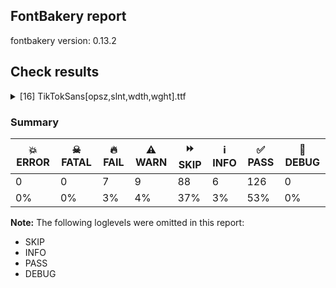 ## FontBakery report

fontbakery version: 0.13.2







## Check results



<details><summary>[16] TikTokSans[opsz,slnt,wdth,wght].ttf</summary>
<div>
<details>
    <summary>🔥 <b>FAIL</b> Ensure smart dropout control is enabled in "prep" table instructions. <a href="https://fontbakery.readthedocs.io/en/stable/fontbakery/checks/universal.html#smart-dropout">smart_dropout</a></summary>
    <div>







* 🔥 **FAIL** <p>The 'prep' table does not contain TrueType instructions enabling smart dropout control. To fix, export the font with autohinting enabled, or run ttfautohint on the font, or run the <code>gftools fix-nonhinting</code> script.</p>
 [code: lacks-smart-dropout]



</div>
</details>

<details>
    <summary>🔥 <b>FAIL</b> Check correctness of STAT table strings <a href="https://fontbakery.readthedocs.io/en/stable/fontbakery/checks/universal.html#STAT-strings">STAT_strings</a></summary>
    <div>







* 🔥 **FAIL** <p>The following AxisValue entries on the STAT table should not contain &quot;Italic&quot;:
['nameID 353: Italic']</p>
 [code: bad-italic]



</div>
</details>

<details>
    <summary>🔥 <b>FAIL</b> Shapes languages in all GF glyphsets. <a href="https://fontbakery.readthedocs.io/en/stable/fontbakery/checks/googlefonts.html#googlefonts-glyphsets-shape-languages">googlefonts/glyphsets/shape_languages</a></summary>
    <div>







* 🔥 **FAIL** <p>GF_Phonetics_SinoExt glyphset:</p>
<table>
<thead>
<tr>
<th align="left">FAIL messages</th>
<th align="left">Languages</th>
</tr>
</thead>
<tbody>
<tr>
<td align="left">Mandatory orthography codepoints:</td>
<td align="left"></td>
</tr>
<tr>
<td align="left">The following base characters are missing from the font: ʼ</td>
<td align="left">uk_Cyrl (Ukrainian), ha_Latn (Hausa) and uk_Cyrl (Ukrainian)</td>
</tr>
<tr>
<td align="left">Mandatory orthography codepoints:</td>
<td align="left"></td>
</tr>
<tr>
<td align="left">The following mark characters are missing from the font: ̩</td>
<td align="left">yo_Latn (Yoruba)</td>
</tr>
<tr>
<td align="left">Mandatory orthography codepoints:</td>
<td align="left"></td>
</tr>
<tr>
<td align="left">The following base characters are missing from the font: ҝ, ҹ</td>
<td align="left">az_Cyrl (Azerbaijani (Cyrillic))</td>
</tr>
<tr>
<td align="left">Mandatory orthography codepoints:</td>
<td align="left"></td>
</tr>
<tr>
<td align="left">The following base characters are missing from the font: Ҥ, ҥ</td>
<td align="left">chm_Cyrl (Mari)</td>
</tr>
<tr>
<td align="left">Mandatory orthography codepoints:</td>
<td align="left"></td>
</tr>
<tr>
<td align="left">The following base characters are missing from the font: ҥ, ҕ</td>
<td align="left">sah_Cyrl (Sakha)</td>
</tr>
</tbody>
</table>
 [code: failed-language-shaping]



* ⚠️ **WARN** <p>GF_Phonetics_SinoExt glyphset:</p>
<table>
<thead>
<tr>
<th align="left">WARN messages</th>
<th align="left">Languages</th>
</tr>
</thead>
<tbody>
<tr>
<td align="left">Auxiliary orthography codepoints:</td>
<td align="left"></td>
</tr>
<tr>
<td align="left">The following auxiliary characters are missing from the font: ſ</td>
<td align="left">de_Latn (German) and fr_Latn (French)</td>
</tr>
<tr>
<td align="left">Auxiliary orthography codepoints:</td>
<td align="left"></td>
</tr>
<tr>
<td align="left">The following auxiliary characters are missing from the font: ʻ</td>
<td align="left">en_Latn (English)</td>
</tr>
<tr>
<td align="left">Auxiliary orthography codepoints:</td>
<td align="left"></td>
</tr>
<tr>
<td align="left">The following auxiliary characters are missing from the font: Ǥ</td>
<td align="left"></td>
</tr>
<tr>
<td align="left">The following auxiliary characters are missing from the font: Ʒ</td>
<td align="left"></td>
</tr>
<tr>
<td align="left">The following auxiliary characters are missing from the font: Ǯ</td>
<td align="left"></td>
</tr>
<tr>
<td align="left">The following auxiliary characters are missing from the font: ǥ</td>
<td align="left"></td>
</tr>
<tr>
<td align="left">The following auxiliary characters are missing from the font: ʒ</td>
<td align="left"></td>
</tr>
<tr>
<td align="left">The following auxiliary characters are missing from the font: ǯ</td>
<td align="left">fi_Latn (Finnish)</td>
</tr>
<tr>
<td align="left">Auxiliary orthography codepoints:</td>
<td align="left"></td>
</tr>
<tr>
<td align="left">The following auxiliary characters are missing from the font: ѫ</td>
<td align="left">bg_Cyrl (Bulgarian) and bg_Cyrl (Bulgarian)</td>
</tr>
<tr>
<td align="left">Auxiliary orthography codepoints:</td>
<td align="left"></td>
</tr>
<tr>
<td align="left">The following auxiliary characters are missing from the font: ἀ</td>
<td align="left"></td>
</tr>
<tr>
<td align="left">The following auxiliary characters are missing from the font: ἄ</td>
<td align="left"></td>
</tr>
<tr>
<td align="left">The following auxiliary characters are missing from the font: ἂ</td>
<td align="left"></td>
</tr>
<tr>
<td align="left">The following auxiliary characters are missing from the font: ἆ</td>
<td align="left"></td>
</tr>
<tr>
<td align="left">The following auxiliary characters are missing from the font: ἁ</td>
<td align="left"></td>
</tr>
<tr>
<td align="left">The following auxiliary characters are missing from the font: ἅ</td>
<td align="left"></td>
</tr>
<tr>
<td align="left">The following auxiliary characters are missing from the font: ἃ</td>
<td align="left"></td>
</tr>
<tr>
<td align="left">The following auxiliary characters are missing from the font: ἇ</td>
<td align="left"></td>
</tr>
<tr>
<td align="left">The following auxiliary characters are missing from the font: ᾶ</td>
<td align="left"></td>
</tr>
<tr>
<td align="left">The following auxiliary characters are missing from the font: ἐ</td>
<td align="left"></td>
</tr>
<tr>
<td align="left">The following auxiliary characters are missing from the font: ἔ</td>
<td align="left"></td>
</tr>
<tr>
<td align="left">The following auxiliary characters are missing from the font: ἒ</td>
<td align="left"></td>
</tr>
<tr>
<td align="left">The following auxiliary characters are missing from the font: ἑ</td>
<td align="left"></td>
</tr>
<tr>
<td align="left">The following auxiliary characters are missing from the font: ἕ</td>
<td align="left"></td>
</tr>
<tr>
<td align="left">The following auxiliary characters are missing from the font: ἓ</td>
<td align="left"></td>
</tr>
<tr>
<td align="left">The following auxiliary characters are missing from the font: ἠ</td>
<td align="left"></td>
</tr>
<tr>
<td align="left">The following auxiliary characters are missing from the font: ἤ</td>
<td align="left"></td>
</tr>
<tr>
<td align="left">The following auxiliary characters are missing from the font: ἢ</td>
<td align="left"></td>
</tr>
<tr>
<td align="left">The following auxiliary characters are missing from the font: ἦ</td>
<td align="left"></td>
</tr>
<tr>
<td align="left">The following auxiliary characters are missing from the font: ἡ</td>
<td align="left"></td>
</tr>
<tr>
<td align="left">The following auxiliary characters are missing from the font: ἥ</td>
<td align="left"></td>
</tr>
<tr>
<td align="left">The following auxiliary characters are missing from the font: ἣ</td>
<td align="left"></td>
</tr>
<tr>
<td align="left">The following auxiliary characters are missing from the font: ἧ</td>
<td align="left"></td>
</tr>
<tr>
<td align="left">The following auxiliary characters are missing from the font: ῆ</td>
<td align="left"></td>
</tr>
<tr>
<td align="left">The following auxiliary characters are missing from the font: ἰ</td>
<td align="left"></td>
</tr>
<tr>
<td align="left">The following auxiliary characters are missing from the font: ἴ</td>
<td align="left"></td>
</tr>
<tr>
<td align="left">The following auxiliary characters are missing from the font: ἲ</td>
<td align="left"></td>
</tr>
<tr>
<td align="left">The following auxiliary characters are missing from the font: ἶ</td>
<td align="left"></td>
</tr>
<tr>
<td align="left">The following auxiliary characters are missing from the font: ἱ</td>
<td align="left"></td>
</tr>
<tr>
<td align="left">The following auxiliary characters are missing from the font: ἵ</td>
<td align="left"></td>
</tr>
<tr>
<td align="left">The following auxiliary characters are missing from the font: ἳ</td>
<td align="left"></td>
</tr>
<tr>
<td align="left">The following auxiliary characters are missing from the font: ἷ</td>
<td align="left"></td>
</tr>
<tr>
<td align="left">The following auxiliary characters are missing from the font: ῖ</td>
<td align="left"></td>
</tr>
<tr>
<td align="left">The following auxiliary characters are missing from the font: ῗ</td>
<td align="left"></td>
</tr>
<tr>
<td align="left">The following auxiliary characters are missing from the font: ὄ</td>
<td align="left"></td>
</tr>
<tr>
<td align="left">The following auxiliary characters are missing from the font: ὂ</td>
<td align="left"></td>
</tr>
<tr>
<td align="left">The following auxiliary characters are missing from the font: ὃ</td>
<td align="left"></td>
</tr>
<tr>
<td align="left">The following auxiliary characters are missing from the font: ὐ</td>
<td align="left"></td>
</tr>
<tr>
<td align="left">The following auxiliary characters are missing from the font: ὔ</td>
<td align="left"></td>
</tr>
<tr>
<td align="left">The following auxiliary characters are missing from the font: ὒ</td>
<td align="left"></td>
</tr>
<tr>
<td align="left">The following auxiliary characters are missing from the font: ὖ</td>
<td align="left"></td>
</tr>
<tr>
<td align="left">The following auxiliary characters are missing from the font: ὑ</td>
<td align="left"></td>
</tr>
<tr>
<td align="left">The following auxiliary characters are missing from the font: ὕ</td>
<td align="left"></td>
</tr>
<tr>
<td align="left">The following auxiliary characters are missing from the font: ὓ</td>
<td align="left"></td>
</tr>
<tr>
<td align="left">The following auxiliary characters are missing from the font: ὗ</td>
<td align="left"></td>
</tr>
<tr>
<td align="left">The following auxiliary characters are missing from the font: ῦ</td>
<td align="left"></td>
</tr>
<tr>
<td align="left">The following auxiliary characters are missing from the font: ῧ</td>
<td align="left"></td>
</tr>
<tr>
<td align="left">The following auxiliary characters are missing from the font: ὤ</td>
<td align="left"></td>
</tr>
<tr>
<td align="left">The following auxiliary characters are missing from the font: ὢ</td>
<td align="left"></td>
</tr>
<tr>
<td align="left">The following auxiliary characters are missing from the font: ὦ</td>
<td align="left"></td>
</tr>
<tr>
<td align="left">The following auxiliary characters are missing from the font: ὥ</td>
<td align="left"></td>
</tr>
<tr>
<td align="left">The following auxiliary characters are missing from the font: ὣ</td>
<td align="left"></td>
</tr>
<tr>
<td align="left">The following auxiliary characters are missing from the font: ὧ</td>
<td align="left"></td>
</tr>
<tr>
<td align="left">The following auxiliary characters are missing from the font: ῶ</td>
<td align="left">el_Grek (Greek)</td>
</tr>
<tr>
<td align="left">Auxiliary orthography codepoints:</td>
<td align="left"></td>
</tr>
<tr>
<td align="left">The following auxiliary characters are missing from the font: ɵ</td>
<td align="left"></td>
</tr>
<tr>
<td align="left">The following auxiliary characters are missing from the font: Ɵ</td>
<td align="left">ig_Latn (Igbo)</td>
</tr>
<tr>
<td align="left">Auxiliary orthography codepoints:</td>
<td align="left"></td>
</tr>
<tr>
<td align="left">The following auxiliary characters are missing from the font: e̩</td>
<td align="left"></td>
</tr>
<tr>
<td align="left">The following auxiliary characters are missing from the font: E̩</td>
<td align="left"></td>
</tr>
<tr>
<td align="left">The following auxiliary characters are missing from the font: é̩</td>
<td align="left"></td>
</tr>
<tr>
<td align="left">The following auxiliary characters are missing from the font: É̩</td>
<td align="left"></td>
</tr>
<tr>
<td align="left">The following auxiliary characters are missing from the font: è̩</td>
<td align="left"></td>
</tr>
<tr>
<td align="left">The following auxiliary characters are missing from the font: È̩</td>
<td align="left"></td>
</tr>
<tr>
<td align="left">The following auxiliary characters are missing from the font: ê̩</td>
<td align="left"></td>
</tr>
<tr>
<td align="left">The following auxiliary characters are missing from the font: Ê̩</td>
<td align="left"></td>
</tr>
<tr>
<td align="left">The following auxiliary characters are missing from the font: ě̩</td>
<td align="left"></td>
</tr>
<tr>
<td align="left">The following auxiliary characters are missing from the font: Ě̩</td>
<td align="left"></td>
</tr>
<tr>
<td align="left">The following auxiliary characters are missing from the font: o̩</td>
<td align="left"></td>
</tr>
<tr>
<td align="left">The following auxiliary characters are missing from the font: O̩</td>
<td align="left"></td>
</tr>
<tr>
<td align="left">The following auxiliary characters are missing from the font: ó̩</td>
<td align="left"></td>
</tr>
<tr>
<td align="left">The following auxiliary characters are missing from the font: Ó̩</td>
<td align="left"></td>
</tr>
<tr>
<td align="left">The following auxiliary characters are missing from the font: ò̩</td>
<td align="left"></td>
</tr>
<tr>
<td align="left">The following auxiliary characters are missing from the font: Ò̩</td>
<td align="left"></td>
</tr>
<tr>
<td align="left">The following auxiliary characters are missing from the font: ô̩</td>
<td align="left"></td>
</tr>
<tr>
<td align="left">The following auxiliary characters are missing from the font: Ô̩</td>
<td align="left"></td>
</tr>
<tr>
<td align="left">The following auxiliary characters are missing from the font: ǒ̩</td>
<td align="left"></td>
</tr>
<tr>
<td align="left">The following auxiliary characters are missing from the font: Ǒ̩</td>
<td align="left"></td>
</tr>
<tr>
<td align="left">The following auxiliary characters are missing from the font: s̩</td>
<td align="left"></td>
</tr>
<tr>
<td align="left">The following auxiliary characters are missing from the font: S̩</td>
<td align="left">yo_Latn (Yoruba)</td>
</tr>
<tr>
<td align="left">Auxiliary orthography codepoints:</td>
<td align="left"></td>
</tr>
<tr>
<td align="left">The following auxiliary characters are missing from the font: ӊ</td>
<td align="left">mn_Cyrl (Mongolian)</td>
</tr>
</tbody>
</table>
 [code: warning-language-shaping]



</div>
</details>

<details>
    <summary>🔥 <b>FAIL</b> Check family name for GF Guide compliance. <a href="https://fontbakery.readthedocs.io/en/stable/fontbakery/checks/googlefonts.html#googlefonts-family-name-compliance">googlefonts/family_name_compliance</a></summary>
    <div>







* 🔥 **FAIL** <p>&quot;TikTok Sans&quot; is a CamelCased name. To solve this, simply use spaces instead in the font name.</p>
 [code: camelcase]



</div>
</details>

<details>
    <summary>🔥 <b>FAIL</b> Copyright notices match canonical pattern in fonts <a href="https://fontbakery.readthedocs.io/en/stable/fontbakery/checks/googlefonts.html#googlefonts-font-copyright">googlefonts/font_copyright</a></summary>
    <div>







* 🔥 **FAIL** <p>Name Table entry: Copyright notices should match a pattern similar to:</p>
<p>&quot;Copyright 2020 The Familyname Project Authors (git url)&quot;</p>
<p>But instead we have got:</p>
<p>&quot;Copyright 2024 TikTok Inc. (<a href="https://github.com/tiktok/TikTokSans">https://github.com/tiktok/TikTokSans</a>)&quot;</p>
 [code: bad-notice-format]



</div>
</details>

<details>
    <summary>🔥 <b>FAIL</b> Check license file has good copyright string. <a href="https://fontbakery.readthedocs.io/en/stable/fontbakery/checks/googlefonts.html#googlefonts-license-OFL-copyright">googlefonts/license/OFL_copyright</a></summary>
    <div>







* 🔥 **FAIL** <p>First line in license file is:</p>
<p>&quot;copyright 2024 tiktok inc. (<a href="https://github.com/tiktok/tiktoksans">https://github.com/tiktok/tiktoksans</a>)&quot;</p>
<p>which does not match the expected format, similar to:</p>
<p>&quot;Copyright 2022 The Familyname Project Authors (git url)&quot;</p>
 [code: bad-format]



</div>
</details>

<details>
    <summary>🔥 <b>FAIL</b> Validate STAT particle names and values match the fallback names in GFAxisRegistry. <a href="https://fontbakery.readthedocs.io/en/stable/fontbakery/checks/googlefonts.html#googlefonts-STAT-axisregistry">googlefonts/STAT/axisregistry</a></summary>
    <div>







* 🔥 **FAIL** <p>On the font variation axis 'slnt', the name 'Italic' is not among the expected ones (Default) according to the Google Fonts Axis Registry.</p>
 [code: invalid-name]



</div>
</details>

<details>
    <summary>⚠️ <b>WARN</b> Axes and named instances fall within correct ranges? <a href="https://fontbakery.readthedocs.io/en/stable/fontbakery/checks/opentype.html#opentype-fvar-regular-coords-correct">opentype/fvar/regular_coords_correct</a></summary>
    <div>







* ⚠️ **WARN** <p>Regular instance has opsz coordinate of 36.0, expected between 10 and 16</p>
 [code: opsz]



</div>
</details>

<details>
    <summary>⚠️ <b>WARN</b> Check font contains no unreachable glyphs <a href="https://fontbakery.readthedocs.io/en/stable/fontbakery/checks/universal.html#unreachable-glyphs">unreachable_glyphs</a></summary>
    <div>







* ⚠️ **WARN** <p>The following glyphs could not be reached by codepoint or substitution rules:</p>
<pre><code>- _comb.Cmoney

- _comp.Cmoney.tf

- _cystrokeshortcomb
</code></pre>
 [code: unreachable-glyphs]



</div>
</details>

<details>
    <summary>⚠️ <b>WARN</b> Validate size, and resolution of article images, and ensure article page has minimum length and includes visual assets. <a href="https://fontbakery.readthedocs.io/en/stable/fontbakery/checks/googlefonts.html#googlefonts-article-images">googlefonts/article/images</a></summary>
    <div>







* ⚠️ **WARN** <p>Family metadata at fonts/variable does not have an article.</p>
 [code: lacks-article]



</div>
</details>

<details>
    <summary>⚠️ <b>WARN</b> Check for codepoints not covered by METADATA subsets. <a href="https://fontbakery.readthedocs.io/en/stable/fontbakery/checks/googlefonts.html#googlefonts-metadata-unreachable-subsetting">googlefonts/metadata/unreachable_subsetting</a></summary>
    <div>







* ⚠️ **WARN** <p>The following codepoints supported by the font are not covered by
any subsets defined in the font's metadata file, and will never
be served. You can solve this by either manually adding additional
subset declarations to METADATA.pb, or by editing the glyphset
definitions.</p>
<ul>
<li>U+02D8 BREVE: try adding one of: yi, canadian-aboriginal</li>
<li>U+02D9 DOT ABOVE: try adding one of: yi, canadian-aboriginal</li>
<li>U+02DB OGONEK: try adding one of: yi, canadian-aboriginal</li>
<li>U+0302 COMBINING CIRCUMFLEX ACCENT: try adding one of: math, cherokee, tifinagh, coptic</li>
<li>U+0306 COMBINING BREVE: try adding one of: tifinagh, old-permic</li>
<li>U+0307 COMBINING DOT ABOVE: try adding one of: hebrew, syriac, tifinagh, malayalam, canadian-aboriginal, old-permic, math, duployan, todhri, tai-le, coptic</li>
<li>U+030A COMBINING RING ABOVE: try adding one of: syriac, duployan</li>
<li>U+030B COMBINING DOUBLE ACUTE ACCENT: try adding one of: cherokee, osage</li>
<li>U+030C COMBINING CARON: try adding one of: cherokee, tai-le</li>
<li>U+0312 COMBINING TURNED COMMA ABOVE: try adding math</li>
<li>U+031B COMBINING HORN: not included in any glyphset definition</li>
<li>U+0326 COMBINING COMMA BELOW: try adding math</li>
<li>U+0327 COMBINING CEDILLA: try adding math</li>
<li>U+0328 COMBINING OGONEK: not included in any glyphset definition</li>
<li>U+032E COMBINING BREVE BELOW: try adding syriac</li>
<li>U+0331 COMBINING MACRON BELOW: try adding one of: cherokee, thai, syriac, tifinagh, sunuwar, gothic, caucasian-albanian</li>
<li>U+0335 COMBINING SHORT STROKE OVERLAY: not included in any glyphset definition</li>
<li>U+0337 COMBINING SHORT SOLIDUS OVERLAY: not included in any glyphset definition</li>
<li>U+0338 COMBINING LONG SOLIDUS OVERLAY: try adding math</li>
<li>U+0E3F THAI CURRENCY SYMBOL BAHT: try adding thai</li>
<li>U+2003 EM SPACE: try adding nushu</li>
<li>U+2004 THREE-PER-EM SPACE: try adding symbols2</li>
<li>U+2005 FOUR-PER-EM SPACE: try adding symbols2</li>
<li>U+2007 FIGURE SPACE: try adding symbols2</li>
<li>U+2008 PUNCTUATION SPACE: try adding symbols2</li>
<li>U+200A HAIR SPACE: try adding symbols2</li>
<li>U+2021 DOUBLE DAGGER: try adding adlam</li>
<li>U+2030 PER MILLE SIGN: try adding adlam</li>
<li>U+2070 SUPERSCRIPT ZERO: try adding math</li>
<li>U+2074 SUPERSCRIPT FOUR: try adding math</li>
<li>U+2075 SUPERSCRIPT FIVE: try adding math</li>
<li>U+2076 SUPERSCRIPT SIX: try adding math</li>
<li>U+2077 SUPERSCRIPT SEVEN: try adding math</li>
<li>U+2078 SUPERSCRIPT EIGHT: try adding math</li>
<li>U+2079 SUPERSCRIPT NINE: try adding math</li>
<li>U+207A SUPERSCRIPT PLUS SIGN: try adding math</li>
<li>U+207B SUPERSCRIPT MINUS: try adding math</li>
<li>U+207D SUPERSCRIPT LEFT PARENTHESIS: try adding math</li>
<li>U+207E SUPERSCRIPT RIGHT PARENTHESIS: try adding math</li>
<li>U+2080 SUBSCRIPT ZERO: try adding math</li>
<li>U+2081 SUBSCRIPT ONE: try adding math</li>
<li>U+2082 SUBSCRIPT TWO: try adding math</li>
<li>U+2083 SUBSCRIPT THREE: try adding math</li>
<li>U+2084 SUBSCRIPT FOUR: try adding math</li>
<li>U+2085 SUBSCRIPT FIVE: try adding math</li>
<li>U+2086 SUBSCRIPT SIX: try adding math</li>
<li>U+2087 SUBSCRIPT SEVEN: try adding math</li>
<li>U+2088 SUBSCRIPT EIGHT: try adding math</li>
<li>U+2089 SUBSCRIPT NINE: try adding math</li>
<li>U+208A SUBSCRIPT PLUS SIGN: try adding math</li>
<li>U+208B SUBSCRIPT MINUS: try adding math</li>
<li>U+208D SUBSCRIPT LEFT PARENTHESIS: try adding math</li>
<li>U+208E SUBSCRIPT RIGHT PARENTHESIS: try adding math</li>
<li>U+2100 ACCOUNT OF: try adding math</li>
<li>U+2105 CARE OF: try adding math</li>
<li>U+2117 SOUND RECORDING COPYRIGHT: try adding math</li>
<li>U+2153 VULGAR FRACTION ONE THIRD: try adding symbols</li>
<li>U+2154 VULGAR FRACTION TWO THIRDS: try adding symbols</li>
<li>U+215B VULGAR FRACTION ONE EIGHTH: try adding symbols</li>
<li>U+215C VULGAR FRACTION THREE EIGHTHS: try adding symbols</li>
<li>U+215D VULGAR FRACTION FIVE EIGHTHS: try adding symbols</li>
<li>U+215E VULGAR FRACTION SEVEN EIGHTHS: try adding symbols</li>
<li>U+2190 LEFTWARDS ARROW: try adding one of: math, symbols</li>
<li>U+2192 RIGHTWARDS ARROW: try adding one of: math, symbols</li>
<li>U+2194 LEFT RIGHT ARROW: try adding one of: math, symbols</li>
<li>U+2195 UP DOWN ARROW: try adding one of: math, symbols</li>
<li>U+2196 NORTH WEST ARROW: try adding one of: math, symbols</li>
<li>U+2197 NORTH EAST ARROW: try adding one of: math, symbols</li>
<li>U+2198 SOUTH EAST ARROW: try adding one of: math, symbols</li>
<li>U+2199 SOUTH WEST ARROW: try adding one of: math, symbols</li>
<li>U+2248 ALMOST EQUAL TO: try adding math</li>
<li>U+2260 NOT EQUAL TO: try adding math</li>
<li>U+2264 LESS-THAN OR EQUAL TO: try adding math</li>
<li>U+2265 GREATER-THAN OR EQUAL TO: try adding math</li>
<li>U+2460 CIRCLED DIGIT ONE: try adding one of: mongolian, symbols, yi</li>
<li>U+2461 CIRCLED DIGIT TWO: try adding one of: mongolian, symbols, yi</li>
<li>U+2462 CIRCLED DIGIT THREE: try adding one of: mongolian, symbols, yi</li>
<li>U+2463 CIRCLED DIGIT FOUR: try adding one of: mongolian, symbols, yi</li>
<li>U+2464 CIRCLED DIGIT FIVE: try adding one of: mongolian, symbols, yi</li>
<li>U+2465 CIRCLED DIGIT SIX: try adding one of: mongolian, symbols, yi</li>
<li>U+2466 CIRCLED DIGIT SEVEN: try adding one of: mongolian, symbols, yi</li>
<li>U+2467 CIRCLED DIGIT EIGHT: try adding one of: mongolian, symbols, yi</li>
<li>U+2468 CIRCLED DIGIT NINE: try adding one of: mongolian, symbols, yi</li>
<li>U+24EA CIRCLED DIGIT ZERO: try adding symbols</li>
<li>U+24FF NEGATIVE CIRCLED DIGIT ZERO: try adding symbols</li>
<li>U+25CB WHITE CIRCLE: try adding symbols</li>
<li>U+25CC DOTTED CIRCLE: try adding one of: music, warang-citi, mahajani, tagalog, bengali, sinhala, thai, khmer, masaram-gondi, limbu, miao, newa, tibetan, soyombo, syriac, brahmi, manichaean, cham, yi, elbasan, buginese, phags-pa, modi, tifinagh, javanese, mende-kikakui, tagbanwa, hebrew, balinese, telugu, hanunoo, takri, sharada, osage, kharoshthi, bassa-vah, tai-tham, zanabazar-square, buhid, sundanese, malayalam, thaana, hanifi-rohingya, kaithi, tai-le, mongolian, myanmar, batak, khudawadi, lepcha, syloti-nagri, rejang, oriya, dogra, sogdian, gurmukhi, grantha, meetei-mayek, bhaiksuki, armenian, gujarati, wancho, khojki, duployan, symbols, caucasian-albanian, marchen, kannada, devanagari, nko, gunjala-gondi, tamil, new-tai-lue, old-permic, siddham, kayah-li, pahawh-hmong, mandaic, tirhuta, canadian-aboriginal, saurashtra, chakma, adlam, tai-viet, ahom, lao, math, psalter-pahlavi, coptic</li>
<li>U+25CF BLACK CIRCLE: try adding symbols</li>
<li>U+2776 DINGBAT NEGATIVE CIRCLED DIGIT ONE: try adding symbols</li>
<li>U+2777 DINGBAT NEGATIVE CIRCLED DIGIT TWO: try adding symbols</li>
<li>U+2778 DINGBAT NEGATIVE CIRCLED DIGIT THREE: try adding symbols</li>
<li>U+2779 DINGBAT NEGATIVE CIRCLED DIGIT FOUR: try adding symbols</li>
<li>U+277A DINGBAT NEGATIVE CIRCLED DIGIT FIVE: try adding symbols</li>
<li>U+277B DINGBAT NEGATIVE CIRCLED DIGIT SIX: try adding symbols</li>
<li>U+277C DINGBAT NEGATIVE CIRCLED DIGIT SEVEN: try adding symbols</li>
<li>U+277D DINGBAT NEGATIVE CIRCLED DIGIT EIGHT: try adding symbols</li>
<li>U+277E DINGBAT NEGATIVE CIRCLED DIGIT NINE: try adding symbols</li>
<li>U+FB01 LATIN SMALL LIGATURE FI: not included in any glyphset definition</li>
<li>U+FB02 LATIN SMALL LIGATURE FL: not included in any glyphset definition</li>
</ul>
<p>Or you can add the above codepoints to one of the subsets supported by the font: <code>cyrillic</code>, <code>cyrillic-ext</code>, <code>greek</code>, <code>latin</code>, <code>latin-ext</code>, <code>vietnamese</code></p>
 [code: unreachable-subsetting]



</div>
</details>

<details>
    <summary>⚠️ <b>WARN</b> Check OFL body text is correct. <a href="https://fontbakery.readthedocs.io/en/stable/fontbakery/checks/googlefonts.html#googlefonts-license-OFL-body-text">googlefonts/license/OFL_body_text</a></summary>
    <div>







* ⚠️ **WARN** <p>The OFL.txt body text is incorrect. Please use <a href="https://github.com/googlefonts/Unified-Font-Repository/blob/main/OFL.txt">https://github.com/googlefonts/Unified-Font-Repository/blob/main/OFL.txt</a> as a template. You should only modify the first line.</p>
<p>Lines changed:</p>
<p>+ with Reserved Font Name &quot;TikTok&quot;.\n</p>
 [code: incorrect-ofl-body-text]



</div>
</details>

<details>
    <summary>⚠️ <b>WARN</b> Ensure soft_dotted characters lose their dot when combined with marks that replace the dot. <a href="https://fontbakery.readthedocs.io/en/stable/fontbakery/checks/universal.html#soft-dotted">soft_dotted</a></summary>
    <div>







* ⚠️ **WARN** <p>The dot of soft dotted characters used in orthographies <em>must</em> disappear in the following strings: į̀ į́ į̂ į̃ į̄ į̌ ɨ̀ ɨ́ ɨ̂ ɨ̃ ɨ̄ ɨ̈ ɨ̋ ɨ̌ ɨ̧̀ ɨ̧́ ɨ̧̂ ɨ̧̌ ɨ̱̀ ɨ̱́ ɨ̱̈ і́ ị̀ ị́ ị̂ ị̃ ị̄</p>
<p>The dot of soft dotted characters <em>should</em> disappear in other cases, for example: į̆ į̇ į̈ į̉ į̊ į̋ į̒ į̣̀ į̣́ į̣̂ į̣̃ į̣̄ į̣̆ į̣̇ į̣̈ į̣̉ į̣̊ į̣̋ į̣̌ į̣̒</p>
 [code: soft-dotted]



</div>
</details>

<details>
    <summary>⚠️ <b>WARN</b> Are there any misaligned on-curve points? <a href="https://fontbakery.readthedocs.io/en/stable/fontbakery/checks/universal.html#outline-alignment-miss">outline_alignment_miss</a></summary>
    <div>







* ⚠️ **WARN** <p>The following glyphs have on-curve points which have potentially incorrect y coordinates:</p>
<pre><code>* S (U+0053): X=412.5,Y=703.5 (should be at cap-height 705?)

* Aogonek (U+0104): X=543.0,Y=1.0 (should be at baseline 0?)

* Eogonek (U+0118): X=417.0,Y=1.0 (should be at baseline 0?)

* Iogonek (U+012E): X=68.0,Y=1.0 (should be at baseline 0?)

* uni01EA (U+01EA): X=458.0,Y=1.0 (should be at baseline 0?)

* Sacute (U+015A): X=412.5,Y=703.5 (should be at cap-height 705?)

* Scaron (U+0160): X=412.5,Y=703.5 (should be at cap-height 705?)

* Scedilla (U+015E): X=412.5,Y=703.5 (should be at cap-height 705?)

* Scircumflex (U+015C): X=412.5,Y=703.5 (should be at cap-height 705?)

* uni0218 (U+0218): X=412.5,Y=703.5 (should be at cap-height 705?)

* Uogonek (U+0172): X=380.0,Y=1.0 (should be at baseline 0?)

* f (U+0066): X=346.0,Y=707.0 (should be at cap-height 705?)

* j (U+006A): X=146.0,Y=-1.0 (should be at baseline 0?)

* s (U+0073): X=310.0,Y=506.0 (should be at x-height 507?)

* ae (U+00E6): X=294.0,Y=0.5 (should be at baseline 0?)

* aeacute (U+01FD): X=294.0,Y=0.5 (should be at baseline 0?)

* aogonek (U+0105): X=399.0,Y=1.0 (should be at baseline 0?)

* eogonek (U+0119): X=298.0,Y=1.0 (should be at baseline 0?)

* ij (U+0133): X=331.0,Y=-1.0 (should be at baseline 0?)

* iogonek (U+012F): X=50.0,Y=1.0 (should be at baseline 0?)

* uni006A0301: X=146.0,Y=-1.0 (should be at baseline 0?)

* jcircumflex (U+0135): X=146.0,Y=-1.0 (should be at baseline 0?)

* uni0237 (U+0237): X=146.0,Y=-1.0 (should be at baseline 0?)

* uni01EB (U+01EB): X=301.0,Y=1.0 (should be at baseline 0?)

* thorn (U+00FE): X=230.5,Y=-0.5 (should be at baseline 0?)

* uogonek (U+0173): X=268.0,Y=1.0 (should be at baseline 0?)

* germandbls (U+00DF): X=201.0,Y=2.0 (should be at baseline 0?)

* ogonek (U+02DB): X=138.0,Y=1.0 (should be at baseline 0?)

* three (U+0033): X=188.0,Y=706.5 (should be at cap-height 705?)

* sterling (U+00A3): X=435.0,Y=705.5 (should be at cap-height 705?)

* Euro (U+20AC): X=520.0,Y=-0.5 (should be at baseline 0?)

* uni20B4 (U+20B4): X=226.0,Y=706.0 (should be at cap-height 705?)

* fi (U+FB01): X=346.0,Y=707.0 (should be at cap-height 705?)

* fl (U+FB02): X=346.0,Y=707.0 (should be at cap-height 705?)

* three.tf: X=189.0,Y=706.5 (should be at cap-height 705?)

* sterling.tf: X=432.0,Y=705.5 (should be at cap-height 705?)

* Euro.tf: X=505.5,Y=706.5 (should be at cap-height 705?)

* uni0328 (U+0328): X=138.0,Y=1.0 (should be at baseline 0?)

* uni0190 (U+0190): X=408.0,Y=704.0 (should be at cap-height 705?)

* uni0190 (U+0190): X=419.5,Y=1.5 (should be at baseline 0?)

* uni1E62 (U+1E62): X=412.5,Y=703.5 (should be at cap-height 705?)

* Iogonek.cv01: X=253.0,Y=1.0 (should be at baseline 0?)

* uni1EA3 (U+1EA3): X=286.0,Y=703.5 (should be at cap-height 705?)

* uni01E3 (U+01E3): X=294.0,Y=0.5 (should be at baseline 0?)

* uni1EBB (U+1EBB): X=296.0,Y=703.5 (should be at cap-height 705?)

* uni1EC9 (U+1EC9): X=130.0,Y=703.5 (should be at cap-height 705?)

* uni1ECF (U+1ECF): X=311.0,Y=703.5 (should be at cap-height 705?)

* uni1EDF (U+1EDF): X=311.0,Y=703.5 (should be at cap-height 705?)

* uni1EE7 (U+1EE7): X=286.0,Y=703.5 (should be at cap-height 705?)

* uni1EED (U+1EED): X=286.0,Y=703.5 (should be at cap-height 705?)

* uni1EF7 (U+1EF7): X=276.0,Y=703.5 (should be at cap-height 705?)

* s.sups: X=133.0,Y=704.0 (should be at cap-height 705?)

* uni041B (U+041B): X=8.0,Y=2.0 (should be at baseline 0?)

* uni0409 (U+0409): X=8.0,Y=2.0 (should be at baseline 0?)

* uni0405 (U+0405): X=412.5,Y=703.5 (should be at cap-height 705?)

* uni0402 (U+0402): X=389.0,Y=2.0 (should be at baseline 0?)

* uni0474 (U+0474): X=661.0,Y=703.0 (should be at cap-height 705?)

* uni0458 (U+0458): X=146.0,Y=-1.0 (should be at baseline 0?)

* uni04D5 (U+04D5): X=294.0,Y=0.5 (should be at baseline 0?)

* beta (U+03B2): X=217.0,Y=1.5 (should be at baseline 0?)

* uni2070 (U+2070): X=139.0,Y=703.0 (should be at cap-height 705?)

* uni2070 (U+2070): X=374.0,Y=703.0 (should be at cap-height 705?)

* uni00B2 (U+00B2): X=116.0,Y=703.0 (should be at cap-height 705?)

* uni2070.cv03: X=139.5,Y=703.0 (should be at cap-height 705?)

* uni2070.cv03: X=374.0,Y=703.0 (should be at cap-height 705?)

* at.case: X=479.0,Y=704.0 (should be at cap-height 705?)

* uni20B2 (U+20B2): X=350.0,Y=-1.0 (should be at baseline 0?)

* uni20B2 (U+20B2): X=350.0,Y=-1.0 (should be at baseline 0?)

* uni20B4.tf: X=210.0,Y=706.0 (should be at cap-height 705?)

* hookabovecomb (U+0309): X=173.0,Y=703.5 (should be at cap-height 705?)

* uni0328.alt: X=138.0,Y=1.0 (should be at baseline 0?)
</code></pre>
 [code: found-misalignments]



</div>
</details>

<details>
    <summary>⚠️ <b>WARN</b> Is the Grid-fitting and Scan-conversion Procedure ('gasp') table set to optimize rendering? <a href="https://fontbakery.readthedocs.io/en/stable/fontbakery/checks/googlefonts.html#googlefonts-gasp">googlefonts/gasp</a></summary>
    <div>









* ⚠️ **WARN** <p>The gasp table has a range of 8 that may be unneccessary.</p>
 [code: non-ffff-range]



</div>
</details>

<details>
    <summary>⚠️ <b>WARN</b> Ensure fonts have ScriptLangTags declared on the 'meta' table. <a href="https://fontbakery.readthedocs.io/en/stable/fontbakery/checks/googlefonts.html#googlefonts-meta-script-lang-tags">googlefonts/meta/script_lang_tags</a></summary>
    <div>







* ⚠️ **WARN** <p>This font file does not have a 'meta' table.</p>
 [code: lacks-meta-table]



</div>
</details>
</div>
</details>




### Summary

| 💥 ERROR | ☠ FATAL | 🔥 FAIL | ⚠️ WARN | ⏩ SKIP | ℹ️ INFO | ✅ PASS | 🔎 DEBUG | 
| ---|---|---|---|---|---|---|---|
| 0 | 0 | 7 | 9 | 88 | 6 | 126 | 0 | 
| 0% | 0% | 3% | 4% | 37% | 3% | 53% | 0% | 



**Note:** The following loglevels were omitted in this report:


* SKIP
* INFO
* PASS
* DEBUG
